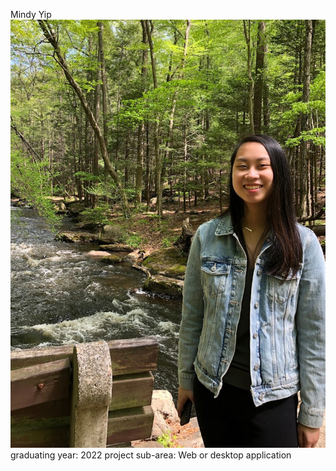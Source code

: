 
Mindy Yip
![Picture](picture.png)
graduating year: 2022
project sub-area: Web or desktop application
